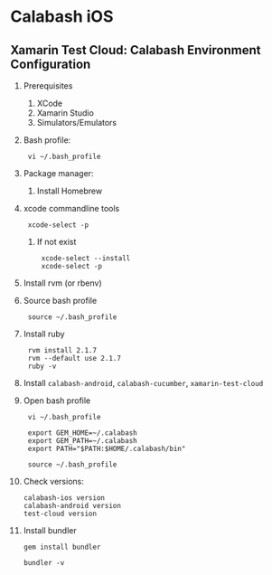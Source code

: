 # Calabash iOS #
## Xamarin Test Cloud: Calabash Environment Configuration ##
1. Prerequisites
	1. XCode
	2. Xamarin Studio
	3. Simulators/Emulators
2. Bash profile:

		vi ~/.bash_profile

3. Package manager:
	1. Install Homebrew
4. xcode commandline tools

		xcode-select -p

	1. If not exist

			xcode-select --install
			xcode-select -p

5. Install rvm (or rbenv)
6. Source bash profile

		source ~/.bash_profile

7. Install ruby

		rvm install 2.1.7
		rvm --default use 2.1.7
		ruby -v

8. Install `calabash-android`, `calabash-cucumber`, `xamarin-test-cloud`
9. Open bash profile

		vi ~/.bash_profile

		export GEM_HOME=~/.calabash
		export GEM_PATH=~/.calabash
		export PATH="$PATH:$HOME/.calabash/bin"

		source ~/.bash_profile

10. Check versions:

		calabash-ios version
		calabash-android version
		test-cloud version

11. Install bundler

		gem install bundler

		bundler -v


